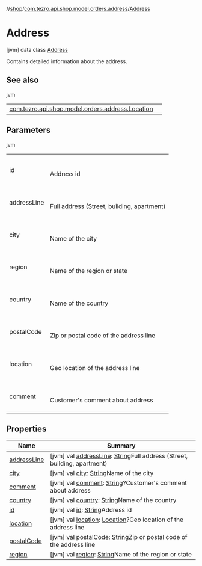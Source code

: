 //[shop](../../../index.md)/[com.tezro.api.shop.model.orders.address](../index.md)/[Address](index.md)



# Address  
 [jvm] data class [Address](index.md)

Contains detailed information about the address.

   


## See also  
  
jvm  
  
| | |
|---|---|
| <a name="com.tezro.api.shop.model.orders.address/Address///PointingToDeclaration/"></a>[com.tezro.api.shop.model.orders.address.Location](../-location/index.md)| <a name="com.tezro.api.shop.model.orders.address/Address///PointingToDeclaration/"></a>|
  


## Parameters  
  
jvm  
  
| | |
|---|---|
| <a name="com.tezro.api.shop.model.orders.address/Address///PointingToDeclaration/"></a>id| <a name="com.tezro.api.shop.model.orders.address/Address///PointingToDeclaration/"></a><br><br>Address id<br><br>|
| <a name="com.tezro.api.shop.model.orders.address/Address///PointingToDeclaration/"></a>addressLine| <a name="com.tezro.api.shop.model.orders.address/Address///PointingToDeclaration/"></a><br><br>Full address (Street, building, apartment)<br><br>|
| <a name="com.tezro.api.shop.model.orders.address/Address///PointingToDeclaration/"></a>city| <a name="com.tezro.api.shop.model.orders.address/Address///PointingToDeclaration/"></a><br><br>Name of the city<br><br>|
| <a name="com.tezro.api.shop.model.orders.address/Address///PointingToDeclaration/"></a>region| <a name="com.tezro.api.shop.model.orders.address/Address///PointingToDeclaration/"></a><br><br>Name of the region or state<br><br>|
| <a name="com.tezro.api.shop.model.orders.address/Address///PointingToDeclaration/"></a>country| <a name="com.tezro.api.shop.model.orders.address/Address///PointingToDeclaration/"></a><br><br>Name of the country<br><br>|
| <a name="com.tezro.api.shop.model.orders.address/Address///PointingToDeclaration/"></a>postalCode| <a name="com.tezro.api.shop.model.orders.address/Address///PointingToDeclaration/"></a><br><br>Zip or postal code of the address line<br><br>|
| <a name="com.tezro.api.shop.model.orders.address/Address///PointingToDeclaration/"></a>location| <a name="com.tezro.api.shop.model.orders.address/Address///PointingToDeclaration/"></a><br><br>Geo location of the address line<br><br>|
| <a name="com.tezro.api.shop.model.orders.address/Address///PointingToDeclaration/"></a>comment| <a name="com.tezro.api.shop.model.orders.address/Address///PointingToDeclaration/"></a><br><br>Customer's comment about address<br><br>|
  


## Properties  
  
|  Name |  Summary | 
|---|---|
| <a name="com.tezro.api.shop.model.orders.address/Address/addressLine/#/PointingToDeclaration/"></a>[addressLine](address-line.md)| <a name="com.tezro.api.shop.model.orders.address/Address/addressLine/#/PointingToDeclaration/"></a> [jvm] val [addressLine](address-line.md): [String](https://kotlinlang.org/api/latest/jvm/stdlib/kotlin/-string/index.html)Full address (Street, building, apartment)   <br>|
| <a name="com.tezro.api.shop.model.orders.address/Address/city/#/PointingToDeclaration/"></a>[city](city.md)| <a name="com.tezro.api.shop.model.orders.address/Address/city/#/PointingToDeclaration/"></a> [jvm] val [city](city.md): [String](https://kotlinlang.org/api/latest/jvm/stdlib/kotlin/-string/index.html)Name of the city   <br>|
| <a name="com.tezro.api.shop.model.orders.address/Address/comment/#/PointingToDeclaration/"></a>[comment](comment.md)| <a name="com.tezro.api.shop.model.orders.address/Address/comment/#/PointingToDeclaration/"></a> [jvm] val [comment](comment.md): [String](https://kotlinlang.org/api/latest/jvm/stdlib/kotlin/-string/index.html)?Customer's comment about address   <br>|
| <a name="com.tezro.api.shop.model.orders.address/Address/country/#/PointingToDeclaration/"></a>[country](country.md)| <a name="com.tezro.api.shop.model.orders.address/Address/country/#/PointingToDeclaration/"></a> [jvm] val [country](country.md): [String](https://kotlinlang.org/api/latest/jvm/stdlib/kotlin/-string/index.html)Name of the country   <br>|
| <a name="com.tezro.api.shop.model.orders.address/Address/id/#/PointingToDeclaration/"></a>[id](id.md)| <a name="com.tezro.api.shop.model.orders.address/Address/id/#/PointingToDeclaration/"></a> [jvm] val [id](id.md): [String](https://kotlinlang.org/api/latest/jvm/stdlib/kotlin/-string/index.html)Address id   <br>|
| <a name="com.tezro.api.shop.model.orders.address/Address/location/#/PointingToDeclaration/"></a>[location](location.md)| <a name="com.tezro.api.shop.model.orders.address/Address/location/#/PointingToDeclaration/"></a> [jvm] val [location](location.md): [Location](../-location/index.md)?Geo location of the address line   <br>|
| <a name="com.tezro.api.shop.model.orders.address/Address/postalCode/#/PointingToDeclaration/"></a>[postalCode](postal-code.md)| <a name="com.tezro.api.shop.model.orders.address/Address/postalCode/#/PointingToDeclaration/"></a> [jvm] val [postalCode](postal-code.md): [String](https://kotlinlang.org/api/latest/jvm/stdlib/kotlin/-string/index.html)Zip or postal code of the address line   <br>|
| <a name="com.tezro.api.shop.model.orders.address/Address/region/#/PointingToDeclaration/"></a>[region](region.md)| <a name="com.tezro.api.shop.model.orders.address/Address/region/#/PointingToDeclaration/"></a> [jvm] val [region](region.md): [String](https://kotlinlang.org/api/latest/jvm/stdlib/kotlin/-string/index.html)Name of the region or state   <br>|

